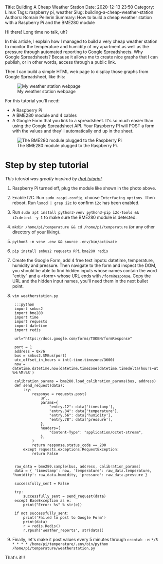 Title: Building A Cheap Weather Station
Date: 2020-12-13 23:50
Category: Linux
Tags: raspberry pi, weather
Slug: building-a-cheap-weather-station
Authors: Romain Pellerin
Summary: How to build a cheap weather station with a Raspberry Pi and the BME280 module

Hi there! Long time no talk, uh?

In this article, I explain how I managed to build a very cheap weather station to monitor the temperature and humidity of my apartment as well as the pressure through automated reporting to Google Spreadsheets. Why Google Spreadsheets? Because it allows me to create nice graphs that I can publish, or in other words, access through a public link.

Then I can build a simple HTML web page to display those graphs from Google Spreadsheet, like this:

<figure class="center">
<img src="{filename}/images/weather-station.png" alt="My weather station webpage" />
<figcaption>My weather station webpage</figcaption>
</figure>

For this tutorial you'll need:

- A Raspberry Pi
- A BME280 module and 4 cables
- A Google Form that you link to a spreadsheet. It's so much easier than using the Google Spreadsheet API. Your Raspberry PI will POST a form with the values and they'll automatically end up in the sheet.

<figure class="center">
<img src="{filename}/images/bme280.jpg" alt="The BME280 module plugged to the Raspberry Pi" />
<figcaption>The BME280 module plugged to the Raspberry Pi.</figcaption>
</figure>

# Step by step tutorial

*This tutorial was greatly inspired by [that tutorial](https://github.com/rm-hull/bme280).*

1. Raspberry Pi turned off, plug the module like shown in the photo above.
1. Enable I2C. Run `sudo raspi-config`, choose `Interfacing options`. Then reboot. Run `lsmod | grep i2c` to confirm `i2c` has been enabled.
1. Run `sudo apt install python3-venv python3-pip i2c-tools && i2cdetect -y 1` to make sure the BME280 module is detected.
1. `mkdir /home/pi/temperature && cd /home/pi/temperature` (or any other directory of your liking).
1. `python3 -m venv .env && source .env/bin/activate`
1. `pip install smbus2 requests RPi.bme280 redis`
1. Create the Google Form, add 4 free text inputs: datetime, temperature, humidity and pressure. Then navigate to the form and inspect the DOM, you should be able to find hidden inputs whose names contain the word "entity" and a &lt;form&gt; whose URL ends with `/formResponse`. Copy the URL and the hidden input names, you'll need them in the next bullet point.
1. `vim weatherstation.py`

        :::python
        import smbus2
        import bme280
        import time
        import requests
        import datetime
        import redis

        url="https://docs.google.com/forms/TOKEN/formResponse"

        port = 1
        address = 0x76
        bus = smbus2.SMBus(port)
        utc_offset_in_hours = int(-time.timezone/3600)
        now = datetime.datetime.now(datetime.timezone(datetime.timedelta(hours=utc_offset_in_hours))).strftime('%d/%m/%Y %H:%M:%S')

        calibration_params = bme280.load_calibration_params(bus, address)
        def send_request(data):
            try:
                response = requests.post(
                    url,
                    params={
                        "entry.12": data['timestamp'], 
                        "entry.34": data['temperature'],
                        "entry.56": data['humidity'],
                        "entry.78": data['pressure'],
                    },
                    headers={
                        "Content-Type": "application/octet-stream",
                    },
                )
                return response.status_code == 200
            except requests.exceptions.RequestException:
                return False


        raw_data = bme280.sample(bus, address, calibration_params)
        data = { 'timestamp': now, 'temperature': raw_data.temperature, 'humidity': raw_data.humidity, 'pressure': raw_data.pressure }

        successfully_sent = False

        try:
            successfully_sent = send_request(data)
        except BaseException as e:
            print("Error: %s" % str(e))

        if not successfully_sent:
            print('Failed to post to Google Form')
            print(data)
            r = redis.Redis()
            r.rpush('weather_reports', str(data))


1. Finally, let's make it post values every 5 minutes through `crontab -e`: `*/5 * * * * /home/pi/temperature/.env/bin/python /home/pi/temperature/weatherstation.py`

That's it!!!

